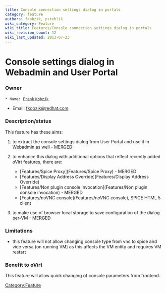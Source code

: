 ```yaml
---
title: Console connection settings dialog in portals
category: feature
authors: fkobzik, pstehlik
wiki_category: Feature
wiki_title: Features/Console connection settings dialog in portals
wiki_revision_count: 12
wiki_last_updated: 2013-07-23
---
```


# Console settings dialog in Webadmin and User Portal

### Owner

`* Name: `[`Frank` `Kobzik`](User:Fkobzik)

*   Email: <fkobzik@redhat.com>

### Description/status

This feature has these aims:

1.  to extract the console settings dialog from User Portal and use it in Webadmin as well - MERGED
2.  to enhance this dialog with additional options that reflect recently added oVirt features, there are:
    -   [Features/Spice Proxy](Features/Spice Proxy) - MERGED
    -   [Features/Display Address Override](Features/Display Address Override)
    -   [Features/Non plugin console invocation](Features/Non plugin console invocation) - MERGED
    -   [Features/noVNC console](Features/noVNC console), SPICE HTML 5 client

3.  to make use of browser local storage to save configuration of the dialog per-VM - MERGED

### Limitations

*   this feature will not allow changing console type from vnc to spice and vice versa (on running VM) as this affects the VM entity and requires VM restart

### Benefit to oVirt

This feature will allow quick changing of console parameters from frontend.

<Category:Feature>
